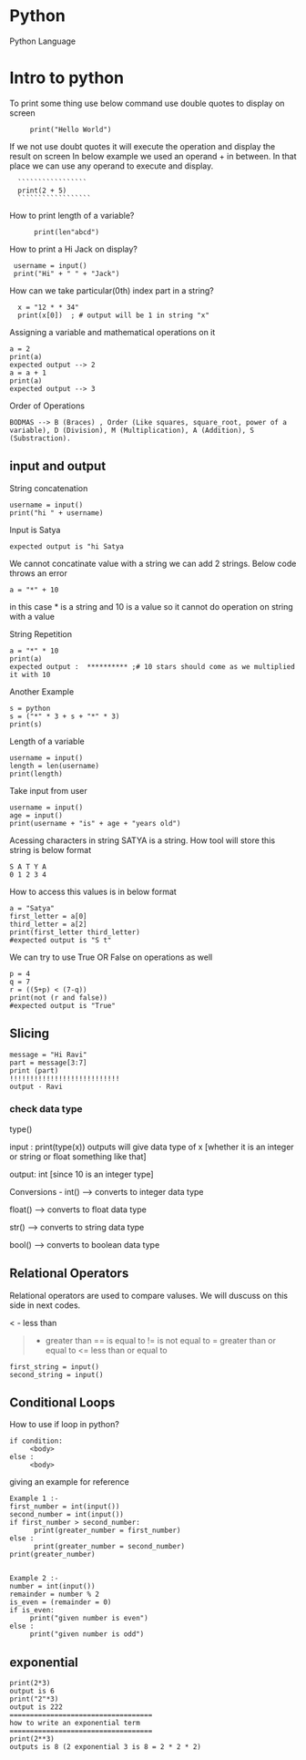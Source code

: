 # Python
Python Language

# Intro to python

 To print some thing use below command use double quotes to display on screen

  
 `````````````````````````````
      print("Hello World")
```````````````````````````````


  If we not use doubt quotes it will execute the operation and display the result on screen 
  In below example we used an operand + in between. In that place we can use any operand to execute and display.

  
      `````````````````
      print(2 + 5)
      ``````````````````

      
How to print length of a variable?


````````````````````````
      print(len"abcd")
`````````````````````````


How to print a Hi Jack on display?


`````````````````````````````````````
 username = input()
 print("Hi" + " " + "Jack")
`````````````````````````````````````

 
How can we take particular(0th) index part in a string?


````````````````````````````````````````````````````
  x = "12 * * 34"
  print(x[0])  ; # output will be 1 in string "x"
`````````````````````````````````````````````````````


Assigning a variable and mathematical operations on it


```````````````````````````
a = 2
print(a)
expected output --> 2
a = a + 1
print(a)
expected output --> 3
```````````````````````````


  Order of Operations


````````````````
BODMAS --> B (Braces) , Order (Like squares, square_root, power of a variable), D (Division), M (Multiplication), A (Addition), S (Substraction).
``````````````````````





## input and output 

String concatenation 


``````````````````````````
username = input()
print("hi " + username)
````````````````````````````


Input is Satya


``````````````````````````````
expected output is "hi Satya
```````````````````````````````


We cannot concatinate value with a string we can add 2 strings. Below code throws an error


```````````````````````````````
a = "*" + 10
```````````````````````````````


in this case * is a string and 10 is a value so it cannot do operation on string with a value


String Repetition


`````````````````````````
a = "*" * 10
print(a)
expected output :  ********** ;# 10 stars should come as we multiplied it with 10
`````````````````````````


Another Example


``````````````````````
s = python
s = ("*" * 3 + s + "*" * 3)
print(s)
``````````````````````



Length of a variable 


````````````````````````````````````
username = input()
length = len(username)
print(length)
````````````````````````````````````````


Take input from user


```````````````````````````````````
username = input()
age = input()
print(username + "is" + age + "years old")
`````````````````````````````````````


Acessing characters in string
SATYA is a string. How tool will store this string is below format


``````````````````````````````
S A T Y A
0 1 2 3 4
````````````````````````````````````


How to access this values is in below format


````````````````````````````````````````````````````````
a = "Satya"
first_letter = a[0]
third_letter = a[2]
print(first_letter third_letter)
#expected output is "S t"
````````````````````````````````````````````````````````


We can try to use True OR False on operations as well


``````````````````````````````````````````````````````
p = 4
q = 7
r = ((5+p) < (7-q))
print(not (r and false))
#expected output is "True"
```````````````````````````````````````````````````````


## Slicing

``````````````````````````
message = "Hi Ravi"
part = message[3:7]
print (part)
!!!!!!!!!!!!!!!!!!!!!!!!!!!
output - Ravi
````````````````````````````

### check data type

type()


input : print(type(x))
outputs will give data type of x [whether it is an integer or string or float something like that]


output: int  [since 10 is an integer type]


Conversions -
int()  --> converts to integer data type


float() --> converts to float data type


str() --> converts to string data type


bool() --> converts to boolean data type



## Relational Operators 


Relational operators are used to compare valuses. We will duscuss on this side in next codes.

< - less than
> - greater than 
== is equal to
!= is  not equal to
>= greater than or equal to
<= less than or equal to



```````````````````````
first_string = input()
second_string = input()
```````````````````````


## Conditional Loops 

How to use if loop in python?

``````````````````````````````````````
if condition:
     <body>
else :
     <body>
``````````````````````````````````````


giving an example for reference


`````````````````````````````````````````````
Example 1 :-
first_number = int(input())
second_number = int(input())
if first_number > second_number:
      print(greater_number = first_number)
else :
      print(greater_number = second_number)
print(greater_number)


Example 2 :-
number = int(input())
remainder = number % 2
is_even = (remainder = 0)
if is_even:
     print("given number is even")
else :
     print("given number is odd")
`````````````````````````````````````````````


## exponential 


``````````````````````````````````````````````````````````````````
print(2*3)
output is 6
print("2"*3)
output is 222
===================================
how to write an exponential term
===================================
print(2**3)
outputs is 8 (2 exponential 3 is 8 = 2 * 2 * 2)
````````````````````````````````````````````````````````````````````



 





